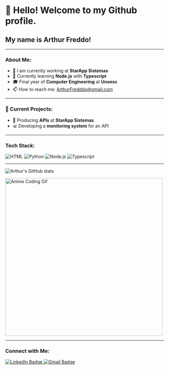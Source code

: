 # 👋 Hello! Welcome to my Github profile.
## My name is Arthur Freddo!

---

### About Me:

- 🔭 I am currently working at **StarApp Sistemas**
- 🌱 Currently learning **Node.js** with **Typescript**
- 🎓 Final year of **Computer Engineering** at **Unoesc**
- 📫 How to reach me: ArthurFredddo@gmail.com

---

### 🚀 Current Projects:
- 🔨 Producing **APIs** at **StarApp Sistemas**
- 📊 Developing a **monitoring system** for an API

---

### Tech Stack:
![HTML](https://img.shields.io/badge/HTML-E34F26?style=for-the-badge&logo=html5&logoColor=white)
![Python](https://img.shields.io/badge/Python-3776AB?style=for-the-badge&logo=python&logoColor=white)
![Node.js](https://img.shields.io/badge/Node.js-339933?style=for-the-badge&logo=nodedotjs&logoColor=white)
![Typescript](https://img.shields.io/badge/Typescript-3178C6?style=for-the-badge&logo=typescript&logoColor=white)

---

![Arthur's GitHub stats](https://github-readme-stats.vercel.app/api?username=arthurfreddo&show_icons=true&theme=radical)

<img src="https://i.giphy.com/media/WlNLukEnQOYEA9ZwdS/giphy.gif" alt="Anime Coding Gif" width="500" />

---

### Connect with Me:

<a href="https://www.linkedin.com/in/arthur-freddo-631304237/" target="_blank">
    <img src="https://img.shields.io/badge/-LinkedIn-blue?style=flat-square&logo=Linkedin&logoColor=white" alt="LinkedIn Badge">
</a>
<a href="https://mail.google.com/mail/?view=cm&fs=1&to=ArthurFredddo@gmail.com" target="_blank">
    <img src="https://img.shields.io/badge/-Gmail-red?style=flat-square&logo=Gmail&logoColor=white" alt="Gmail Badge">
</a>
